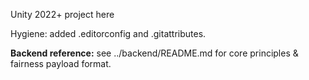 Unity 2022+ project here

Hygiene: added .editorconfig and .gitattributes.

**Backend reference:** see ../backend/README.md for core principles & fairness payload format.

